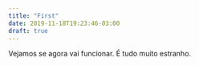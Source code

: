 ```yaml
---
title: "First"
date: 2019-11-18T19:23:46-03:00
draft: true
---
```

Vejamos se agora vai funcionar. É tudo muito estranho.
